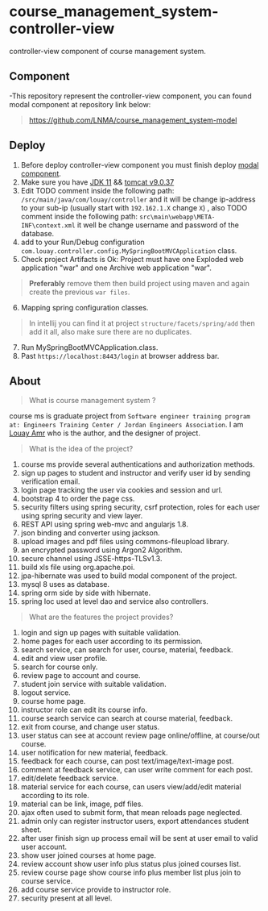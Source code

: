 # course_management_system-controller-view
controller-view component of course management system.

## Component
-This repository represent the controller-view component, you can found modal component at repository link below:
>https://github.com/LNMA/course_management_system-model

## Deploy

1. Before deploy controller-view component you must finish deploy [modal component](https://github.com/LNMA/course_management_system-model).
2. Make sure you have [JDK 11](https://www.oracle.com/java/technologies/javase-downloads.html) && [tomcat v9.0.37](https://archive.apache.org/dist/tomcat/tomcat-9/)
3. Edit TODO comment inside the following path: `/src/main/java/com/louay/controller` and it will be change ip-address to your sub-ip (usually start with `192.162.1.X` change `X`) 
, also TODO comment inside the following path: `src\main\webapp\META-INF\context.xml` it well be change username and password of the database.
4. add to your Run/Debug configuration `com.louay.controller.config.MySpringBootMVCApplication` class.
5. Check project Artifacts is Ok: Project must have one Exploded web application "war" and one Archive web application "war".
>**Preferably** remove them then build project using maven and again create the previous `war files`.
6. Mapping spring configuration classes.
>In intellij you can find it at project `structure/facets/spring/add` then add it all, also make sure there are no duplicates.
7. Run MySpringBootMVCApplication.class.
8. Past `https://localhost:8443/login` at browser address bar.

## About
>What is course management system ?

course ms is graduate project from `Software engineer training program at: Engineers Training Center / Jordan Engineers Association`.
I am [Louay Amr](https://www.linkedin.com/in/louay-amr-0b064b141) who is the author, and the designer of project.

>What is the idea of the project?
1. course ms provide several authentications and authorization methods. 
2. sign up pages to student and instructor and verify user id by sending verification email.
3. login page tracking the user via cookies and session and url.
4. bootstrap 4 to order the page css.
5. security filters using spring security, csrf protection, roles for each user using spring security and view layer.
6. REST API using spring web-mvc and angularjs 1.8. 
7. json binding and converter using jackson.
8. upload images and pdf files using commons-fileupload library.
9. an encrypted password using Argon2 Algorithm.
10. secure channel using JSSE-https-TLSv1.3.
11. build xls file using org.apache.poi.
12. jpa-hibernate was used to build modal component of the project.
13. mysql 8 uses as database.
14. spring orm side by side with hibernate.
15. spring Ioc used at level dao and service also controllers. 

>What are the features the project provides?

1. login and sign up pages with suitable validation.
2. home pages for each user according to its permission.
3. search service, can search for user, course, material, feedback.
4. edit and view user profile.
5. search for course only.
6. review page to account and course.
7. student join service with suitable validation.
8. logout service.
9. course home page.
10. instructor role can edit its course info.
11. course search service can search at course material, feedback.
12. exit from course, and change user status.
13. user status can see at account review page online/offline, at course/out course.
14. user notification for new material, feedback.
15. feedback for each course, can post text/image/text-image post.
16. comment at feedback service, can user write comment for each post.
17. edit/delete feedback service.
18. material service for each course, can users view/add/edit material according to its role.
19. material can be link, image, pdf files.
20. ajax often used to submit form, that mean reloads page neglected. 
21. admin only can register instructor users, export attendances student sheet.
23. after user finish sign up process email will be sent at user email to valid user account.
24. show user joined courses at home page.
25. review account show user info plus status plus joined courses list.
26. review course page show course info plus member list plus join to course service.
27. add course service provide to instructor role.
28. security present at all level.

